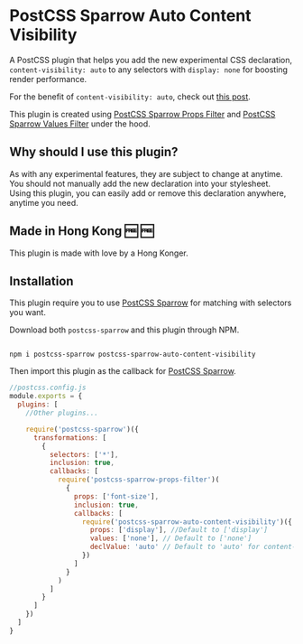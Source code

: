 # PostCSS Sparrow Auto Content Visibility

A PostCSS plugin that helps you add the new experimental CSS declaration, `content-visibility: auto` to any selectors with `display: none` for boosting render performance.

For the benefit of `content-visibility: auto`, check out [this post](https://web.dev/content-visibility/).

This plugin is created using [PostCSS Sparrow Props Filter](https://www.npmjs.com/package/postcss-sparrow-props-filter) and [PostCSS Sparrow Values Filter](https://www.npmjs.com/package/postcss-sparrow-values-filter) under the hood.

## Why should I use this plugin?

As with any experimental features, they are subject to change at anytime. You should not manually add the new declaration into your stylesheet.  Using this plugin, you can easily add or remove this declaration anywhere, anytime you need.

## Made in Hong Kong :free: :free:

This plugin is made with love by a Hong Konger.

## Installation

This plugin require you to use [PostCSS Sparrow](https://www.npmjs.com/package/postcss-sparrow) for matching with selectors you want.

Download both `postcss-sparrow` and this plugin through NPM.

```shell

npm i postcss-sparrow postcss-sparrow-auto-content-visibility

```

Then import this plugin as the callback for [PostCSS Sparrow](https://www.npmjs.com/package/postcss-sparrow).

```javascript
//postcss.config.js
module.exports = {
  plugins: [
    //Other plugins...

    require('postcss-sparrow')({
      transformations: [
        {
          selectors: ['*'],
          inclusion: true,
          callbacks: [
            require('postcss-sparrow-props-filter')(
              {
                props: ['font-size'],
                inclusion: true,
                callbacks: [
                  require('postcss-sparrow-auto-content-visibility')({
                    props: ['display'], //Default to ['display']
                    values: ['none'], // Default to ['none']
                    declValue: 'auto' // Default to 'auto' for content-visibility: auto
                  })
                ]
              }
            )
          ]
        }
      ]
    })
  ]
}
```
